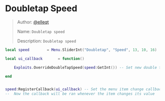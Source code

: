 # Doubletap Speed

> Author: [@elleqt](https://github.com/elleqt)  
>
> Name: `Doubletap speed`  
>
> Description: `Doubletap speed`

```lua
local speed        = Menu.SliderInt("Doubletap", "Speed", 13, 10, 16)      --    Create a new slider in our script's tab

local ui_callback       = function()    

    Exploits.OverrideDoubleTapSpeed(speed:GetInt()) -- Set new double tap speed

end


speed:RegisterCallback(ui_callback) -- Set the menu item change callback on our checkbox
--  Now the callback will be ran whenever the item changes its value
```

